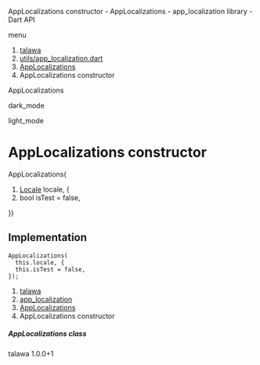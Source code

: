 




AppLocalizations constructor - AppLocalizations - app\_localization library - Dart API







menu

1. [talawa](../../index.html)
2. [utils/app\_localization.dart](../../utils_app_localization/utils_app_localization-library.html)
3. [AppLocalizations](../../utils_app_localization/AppLocalizations-class.html)
4. AppLocalizations constructor

AppLocalizations


dark\_mode

light\_mode




# AppLocalizations constructor


AppLocalizations(

1. [Locale](https://api.flutter.dev/flutter/dart-ui/Locale-class.html) locale, {
2. bool isTest = false,

})

## Implementation

```
AppLocalizations(
  this.locale, {
  this.isTest = false,
});
```

 


1. [talawa](../../index.html)
2. [app\_localization](../../utils_app_localization/utils_app_localization-library.html)
3. [AppLocalizations](../../utils_app_localization/AppLocalizations-class.html)
4. AppLocalizations constructor

##### AppLocalizations class





talawa
1.0.0+1






